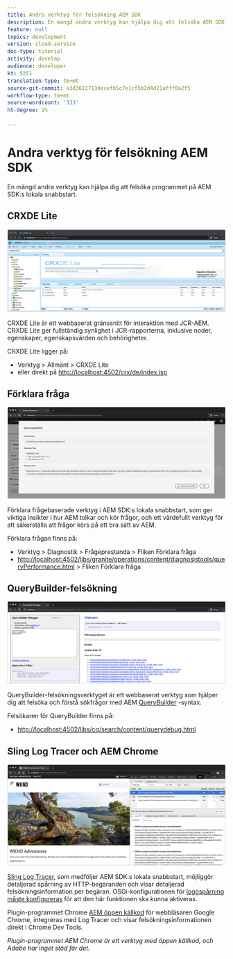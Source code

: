 ```yaml
---
title: Andra verktyg för felsökning AEM SDK
description: En mängd andra verktyg kan hjälpa dig att felsöka AEM SDK:s lokala snabbstart.
feature: null
topics: development
version: cloud-service
doc-type: tutorial
activity: develop
audience: developer
kt: 5251
translation-type: tm+mt
source-git-commit: a3d3612713decefb5c7e1cf5b2d4d21afff0a2f5
workflow-type: tm+mt
source-wordcount: '333'
ht-degree: 1%

---
```



# Andra verktyg för felsökning AEM SDK

En mängd andra verktyg kan hjälpa dig att felsöka programmet på AEM SDK:s lokala snabbstart.

## CRXDE Lite

![CRXDE Lite](./assets/other-tools/crxde-lite.png)

CRXDE Lite är ett webbaserat gränssnitt för interaktion med JCR-AEM. CRXDE Lite ger fullständig synlighet i JCR-rapporterna, inklusive noder, egenskaper, egenskapsvärden och behörigheter.

CRXDE Lite ligger på:

+ Verktyg > Allmänt > CRXDE Lite
+ eller direkt på [http://localhost:4502/crx/de/index.jsp](http://localhost:4502/crx/de/index.jsp)

## Förklara fråga

![Förklara fråga](./assets/other-tools/explain-query.png)

Förklara frågebaserade verktyg i AEM SDK:s lokala snabbstart, som ger viktiga insikter i hur AEM tolkar och kör frågor, och ett värdefullt verktyg för att säkerställa att frågor körs på ett bra sätt av AEM.

Förklara frågan finns på:

+ Verktyg > Diagnostik > Frågeprestanda > Fliken Förklara fråga
+ [http://localhost:4502/libs/granite/operations/content/diagnosistools/queryPerformance.html](http://localhost:4502/libs/granite/operations/content/diagnosistools/queryPerformance.html) > Fliken Förklara fråga

## QueryBuilder-felsökning

![QueryBuilder-felsökning](./assets/other-tools/query-debugger.png)

QueryBuilder-felsökningsverktyget är ett webbaserat verktyg som hjälper dig att felsöka och förstå sökfrågor med AEM [QueryBuilder](https://docs.adobe.com/content/help/en/experience-manager-65/developing/platform/query-builder/querybuilder-api.html) -syntax.

Felsökaren för QueryBuilder finns på:

+ [http://localhost:4502/libs/cq/search/content/querydebug.html](http://localhost:4502/libs/cq/search/content/querydebug.html)

## Sling Log Tracer och AEM Chrome

![Sling Log Tracer och AEM Chrome](./assets/other-tools/log-tracer.png)

[Sling Log Tracer](https://sling.apache.org/documentation/bundles/log-tracers.html), som medföljer AEM SDK:s lokala snabbstart, möjliggör detaljerad spårning av HTTP-begäranden och visar detaljerad felsökningsinformation per begäran. OSGi-konfigurationen för [loggspårning måste konfigureras](https://sling.apache.org/documentation/bundles/log-tracers.html#configuration-1) för att den här funktionen ska kunna aktiveras.

Plugin-programmet Chrome [AEM öppen källkod](https://chrome.google.com/webstore/detail/aem-chrome-plug-in/ejdcnikffjleeffpigekhccpepplaode?hl=en-US) för webbläsaren [](https://www.google.com/chrome/)Google Chrome, integreras med Log Tracer och visar felsökningsinformationen direkt i Chrome Dev Tools.

_Plugin-programmet AEM Chrome är ett verktyg med öppen källkod, och Adobe har inget stöd för det._

